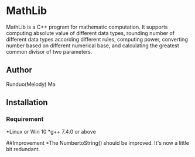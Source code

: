 # MathLib

MathLib is a C++ program for mathematic computation. It supports computing absolute value of different data types, rounding number of different data types according different rules, computing power, converting number based on different numerical base, and calculating the greatest common divisor of two parameters.

##  Author
Runduo(Melody) Ma
##  Installation

### Requirement
*Linux or Win 10
*g++ 7.4.0 or above

##Improvement
*The NumbertoString() should be improved. It's now a little bit redundant. 
